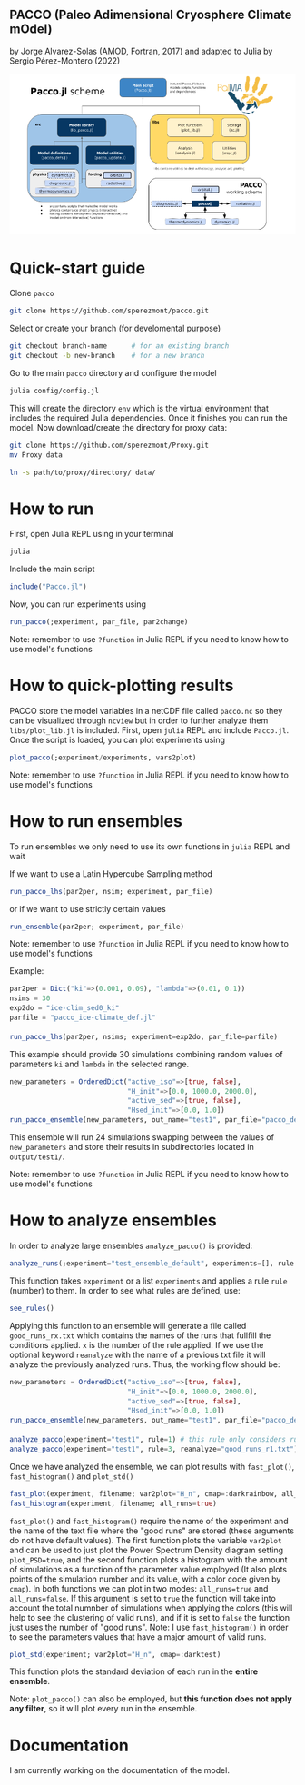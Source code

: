 ## PACCO (Paleo Adimensional Cryosphere Climate mOdel)
by Jorge Alvarez-Solas (AMOD, Fortran, 2017) and adapted to Julia by Sergio Pérez-Montero (2022)

![Model scheme](config/pacco_scheme.png?raw=true)

# Quick-start guide
Clone `pacco`
```bash
git clone https://github.com/sperezmont/pacco.git
```
Select or create your branch (for develomental purpose)
```bash
git checkout branch-name      # for an existing branch
git checkout -b new-branch    # for a new branch
```
Go to the main `pacco` directory and configure the model
```bash
julia config/config.jl
```
This will create the directory `env` which is the virtual environment that includes the required Julia dependencies. Once it finishes you can run the model. Now download/create the directory for proxy data:

```bash
git clone https://github.com/sperezmont/Proxy.git
mv Proxy data
```

```bash
ln -s path/to/proxy/directory/ data/
```

# How to run
First, open Julia REPL using in your terminal
```bash
julia
```
Include the main script
```julia
include("Pacco.jl")
```
Now, you can run experiments using
```julia
run_pacco(;experiment, par_file, par2change)
```
Note: remember to use `?function` in Julia REPL if you need to know how to use model's functions

# How to quick-plotting results
PACCO store the model variables in a netCDF file called `pacco.nc` so they can be visualized through `ncview` but in order to further analyze them `libs/plot_lib.jl` is included. First, open `julia` REPL and include `Pacco.jl`. Once the script is loaded, you can plot experiments using
```julia
plot_pacco(;experiment/experiments, vars2plot)  
```
Note: remember to use `?function` in Julia REPL if you need to know how to use model's functions
# How to run ensembles
To run ensembles we only need to use its own functions in `julia` REPL and wait

If we want to use a Latin Hypercube Sampling method
```julia
run_pacco_lhs(par2per, nsim; experiment, par_file)
```
or if we want to use strictly certain values
```julia
run_ensemble(par2per; experiment, par_file) 
```
Note: remember to use `?function` in Julia REPL if you need to know how to use model's functions

Example:
```julia
par2per = Dict("ki"=>(0.001, 0.09), "lambda"=>(0.01, 0.1))
nsims = 30
exp2do = "ice-clim_sed0_ki"
parfile = "pacco_ice-climate_def.jl"

run_pacco_lhs(par2per, nsims; experiment=exp2do, par_file=parfile)
```
This example should provide 30 simulations combining random values of parameters `ki` and `lambda` in the selected range. 

```julia
new_parameters = OrderedDict("active_iso"=>[true, false],
                             "H_init"=>[0.0, 1000.0, 2000.0],
                             "active_sed"=>[true, false],
                             "Hsed_init"=>[0.0, 1.0])
run_pacco_ensemble(new_parameters, out_name="test1", par_file="pacco_default.jl")
```
This ensemble will run 24 simulations swapping between the values of `new_parameters` and store their results in subdirectories located in `output/test1/`.

Note: remember to use `?function` in Julia REPL if you need to know how to use model's functions

# How to analyze ensembles
In order to analyze large ensembles `analyze_pacco()` is provided:
```julia
analyze_runs(;experiment="test_ensemble_default", experiments=[], rule::Integer=1, reanalyze=[])
```
This function takes `experiment` or a list `experiments` and applies a rule `rule` (number) to them. In order to see what rules are defined, use:
```julia
see_rules()
```
Applying this function to an ensemble will generate a file called `good_runs_rx.txt` which contains the names of the runs that fullfill the conditions applied. `x` is the number of the rule applied. If we use the optional keyword `reanalyze` with the name of a previous txt file it will analyze the previously analyzed runs. Thus, the working flow should be:
```julia
new_parameters = OrderedDict("active_iso"=>[true, false],
                             "H_init"=>[0.0, 1000.0, 2000.0],
                             "active_sed"=>[true, false],
                             "Hsed_init"=>[0.0, 1.0])
run_pacco_ensemble(new_parameters, out_name="test1", par_file="pacco_default.jl")

analyze_pacco(experiment="test1", rule=1) # this rule only considers runs with at least 1 complete deglaciation and generates "good_runs_r1.txt"
analyze_pacco(experiment="test1", rule=3, reanalyze="good_runs_r1.txt") # this line will apply rule 3 to the previously analyzed set stored in "good_runs_r1.txt"
```
Once we have analyzed the ensemble, we can plot results with `fast_plot()`, `fast_histogram()` and `plot_std()`
```julia
fast_plot(experiment, filename; var2plot="H_n", cmap=:darkrainbow, all_runs=true, plot_PSD=false)
fast_histogram(experiment, filename; all_runs=true)
```
`fast_plot()` and `fast_histogram()` require the name of the experiment and the name of the text file where the "good runs" are stored (these arguments do not have default values). The first function plots the variable `var2plot` and can be used to just plot the Power Spectrum Density diagram setting `plot_PSD=true`, and the second function plots a histogram with the amount of simulations as a function of the parameter value employed (It also plots points of the simulation number and its value, with a color code given by `cmap`). In both functions we can plot in two modes: `all_runs=true` and `all_runs=false`. If this argument is set to `true` the function will take into account the total numnber of simulations when applying the colors (this will help to see the clustering of valid runs), and if it is set to `false` the function just uses the number of "good runs". 
Note: I use `fast_histogram()` in order to see the parameters values that have a major amount of valid runs.

```julia
plot_std(experiment; var2plot="H_n", cmap=:darktest)
```
This function plots the standard deviation of each run in the **entire ensemble**.  

Note: `plot_pacco()` can also be employed, but **this function does not apply any filter**, so it will plot every run in the ensemble.

# Documentation
I am currently working on the documentation of the model.
